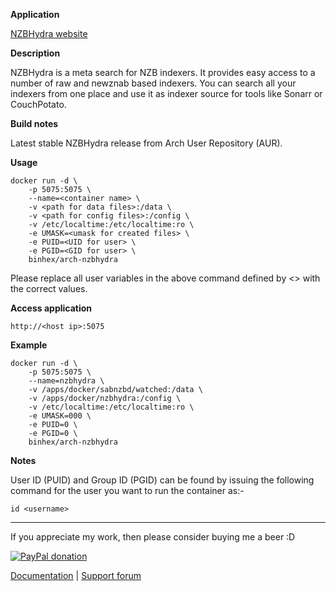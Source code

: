**Application**

[NZBHydra website](https://github.com/theotherp/nzbhydra)

**Description**

NZBHydra is a meta search for NZB indexers. It provides easy access to a number of raw and newznab based indexers. You can search all your indexers from one place and use it as indexer source for tools like Sonarr or CouchPotato.

**Build notes**

Latest stable NZBHydra release from Arch User Repository (AUR).

**Usage**
```
docker run -d \
    -p 5075:5075 \
    --name=<container name> \
    -v <path for data files>:/data \
    -v <path for config files>:/config \
    -v /etc/localtime:/etc/localtime:ro \
    -e UMASK=<umask for created files> \
    -e PUID=<UID for user> \
    -e PGID=<GID for user> \
    binhex/arch-nzbhydra
```

Please replace all user variables in the above command defined by <> with the correct values.

**Access application**

`http://<host ip>:5075`

**Example**
```
docker run -d \
    -p 5075:5075 \
    --name=nzbhydra \
    -v /apps/docker/sabnzbd/watched:/data \
    -v /apps/docker/nzbhydra:/config \
    -v /etc/localtime:/etc/localtime:ro \
    -e UMASK=000 \
    -e PUID=0 \
    -e PGID=0 \
    binhex/arch-nzbhydra
```

**Notes**

User ID (PUID) and Group ID (PGID) can be found by issuing the following command for the user you want to run the container as:-

```
id <username>
```
___
If you appreciate my work, then please consider buying me a beer  :D

[![PayPal donation](https://www.paypal.com/en_US/i/btn/btn_donate_SM.gif)](https://www.paypal.com/cgi-bin/webscr?cmd=_s-xclick&hosted_button_id=MM5E27UX6AUU4)

[Documentation](https://github.com/binhex/documentation) | [Support forum](https://forums.lime-technology.com/topic/62378-support-binhex-nzbhydra/)
